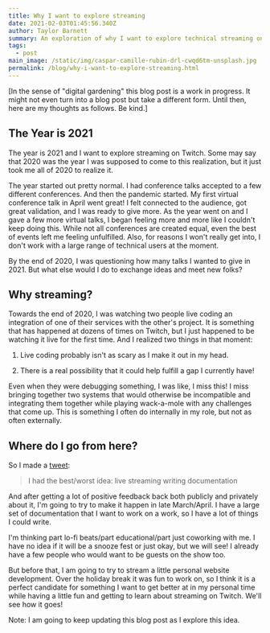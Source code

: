 ```yaml
---
title: Why I want to explore streaming
date: 2021-02-03T01:45:56.340Z
author: Taylor Barnett
summary: An exploration of why I want to explore technical streaming on Twitch
tags:
  - post
main_image: /static/img/caspar-camille-rubin-drl-cwqd6tm-unsplash.jpg
permalink: /blog/why-i-want-to-explore-streaming.html
---
```

[In the sense of "digital gardening" this blog post is a work in progress. It might not even turn into a blog post but take a different form. Until then, here are my thoughts as follows. Be kind.]

## The Year is 2021

The year is 2021 and I want to explore streaming on Twitch. Some may say that 2020 was the year I was supposed to come to this realization, but it just took me all of 2020 to realize it. 

The year started out pretty normal. I had conference talks accepted to a few different conferences. And then the pandemic started. My first virtual conference talk in April went great! I felt connected to the audience, got great validation, and I was ready to give more. As the year went on and I gave a few more virtual talks, I began feeling more and more like I couldn't keep doing this. While not all conferences are created equal, even the best of events left me feeling unfulfilled. Also, for reasons I won't really get into, I don't work with a large range of technical users at the moment. 

By the end of 2020, I was questioning how many talks I wanted to give in 2021. But what else would I do to exchange ideas and meet new folks? 

## Why streaming?

Towards the end of 2020, I was watching two people live coding an integration of one of their services with the other's project. It is something that has happened at dozens of times on Twitch, but I just happened to be watching it live for the first time. And I realized two things in that moment: 

1) Live coding probably isn't as scary as I make it out in my head. 

2) There is a real possibility that it could help fulfill a gap I currently have! 

Even when they were debugging something, I was like, I miss this! I miss bringing together two systems that would otherwise be incompatible and integrating them together while playing wack-a-mole with any challenges that come up. This is something I often do internally in my role, but not as often externally. 

## Where do I go from here?
So I made a [tweet](https://twitter.com/taylor_atx/status/1356772122568327170):
> I had the best/worst idea: live streaming writing documentation

And after getting a lot of positive feedback back both publicly and privately about it, I'm going to try to make it happen in late March/April. I have a large set of documentation that I want to work on a work, so I have a lot of things I could write. 

I'm thinking part lo-fi beats/part educational/part just coworking with me. I have no idea if it will be a snooze fest or just okay, but we will see! I already have a few people who would want to be guests on the show too.

But before that, I am going to try to stream a little personal website development. Over the holiday break it was fun to work on, so I think it is a perfect candidate for something I want to get better at in my personal time while having a little fun and getting to learn about streaming on Twitch. We'll see how it goes!

Note: I am going to keep updating this blog post as I explore this idea. 
